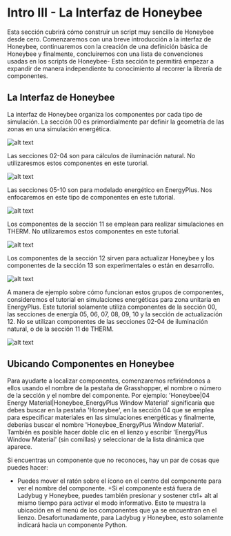 Intro III - La Interfaz de Honeybee
===================================

Esta sección cubrirá cómo construir un script muy sencillo de Honeybee desde cero. Comenzaremos con una breve introducción a la interfaz de Honeybee, continuaremos con la creación de una definición básica de Honeybee y finalmente, concluiremos con una lista de convenciones usadas en los scripts de Honeybee- Esta sección te permitirá empezar a expandir de manera independiente tu conocimiento al recorrer la librería de componentes.

La Interfaz de Honeybee
-----------------------

La interfaz de Honeybee organiza los componentes por cada tipo de simulación. La sección 00 es primordialmente par definir la geometría de las zonas en una simulación energética.

![alt text](https://user-images.githubusercontent.com/44324576/49173594-77522d00-f344-11e8-8b38-1faf1714ac00.png)

Las secciones 02-04 son para cálculos de iluminación natural. No utilizaresmos estos componentes en este turorial.

![alt text](https://user-images.githubusercontent.com/44324576/49173589-76b99680-f344-11e8-84e5-aa729d9f1dc8.png)

Las secciones 05-10 son para modelado energético en EnergyPlus. Nos enfocaremos en este tipo de componentes en este tutorial.

![alt text](https://user-images.githubusercontent.com/44324576/49173915-47575980-f345-11e8-8abd-4b181702c279.png)

Los componentes de la sección 11 se emplean para realizar simulaciones en THERM. No utilizaremos estos componentes en este tutorial.

![alt text](https://user-images.githubusercontent.com/44324576/49173595-77522d00-f344-11e8-8b87-9fe09ec4bec0.png)

Los componentes de la sección 12 sirven para actualizar Honeybee y los componentes de la sección 13 son experimentales o están en desarrollo.

![alt text](https://user-images.githubusercontent.com/44324576/49173592-77522d00-f344-11e8-8928-abd3b9476adf.png)

A manera de ejemplo sobre cómo funcionan estos grupos de componentes, consideremos el tutorial en simulaciones energéticas para zona unitaria en EnergyPlus. Este tutorial solamente utiliza componentes de la sección 00, las secciones de energía 05, 06, 07, 08, 09, 10 y la sección de actualización 12. No se utilizan componentes de las secciones 02-04 de iluminación natural, o de la sección 11 de THERM.

![alt text](https://user-images.githubusercontent.com/44324576/49173591-76b99680-f344-11e8-8a88-550f37222797.png)

Ubicando Componentes en Honeybee
--------------------------------

Para ayudarte a localizar componentes, comenzaremos refiriéndonos a ellos usando el nombre de la pestaña de Grasshopper, el nombre o número de la sección y el nombre del componente. Por ejemplo: 'Honeybee|04 Energy Material|Honeybee_EnergyPlus Window Material' significaría que debes buscar en la pestaña 'Honeybee', en la sección 04 que se emplea para especificar materiales en las simulaciones energéticas y finalmente, deberías buscar el nombre 'Honeybee_EnergyPlus Window Material'. También es posible hacer doble clic en el lienzo y escribir 'EnergyPlus Window Material' (sin comillas) y seleccionar de la lista dinámica que aparece.

Si encuentras un componente que no reconoces, hay un par de cosas que puedes hacer:

+ Puedes mover el ratón sobre el ícono en el centro del componente para ver el nombre del componente.
+Si el componente está fuera de Ladybug y Honeybee, puedes también presionar y sostener ctrl+ alt al mismo tiempo para activar el modo informativo. Esto te muestra la ubicación en el menú de los componentes que ya se encuentran en el lienzo. Desafortunadamente, para Ladybug y Honeybee, esto solamente indicará hacia un componente Python.
